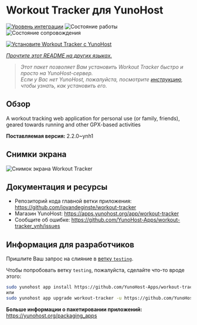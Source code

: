 <!--
Важно: этот README был автоматически сгенерирован <https://github.com/YunoHost/apps/tree/master/tools/readme_generator>
Он НЕ ДОЛЖЕН редактироваться вручную.
-->

# Workout Tracker для YunoHost

[![Уровень интеграции](https://apps.yunohost.org/badge/integration/workout-tracker)](https://ci-apps.yunohost.org/ci/apps/workout-tracker/)
![Состояние работы](https://apps.yunohost.org/badge/state/workout-tracker)
![Состояние сопровождения](https://apps.yunohost.org/badge/maintained/workout-tracker)

[![Установите Workout Tracker с YunoHost](https://install-app.yunohost.org/install-with-yunohost.svg)](https://install-app.yunohost.org/?app=workout-tracker)

*[Прочтите этот README на других языках.](./ALL_README.md)*

> *Этот пакет позволяет Вам установить Workout Tracker быстро и просто на YunoHost-сервер.*  
> *Если у Вас нет YunoHost, пожалуйста, посмотрите [инструкцию](https://yunohost.org/install), чтобы узнать, как установить его.*

## Обзор

A workout tracking web application for personal use (or family, friends), geared towards running and other GPX-based activities

**Поставляемая версия:** 2.2.0~ynh1

## Снимки экрана

![Снимок экрана Workout Tracker](./doc/screenshots/screenshot.jpg)

## Документация и ресурсы

- Репозиторий кода главной ветки приложения: <https://github.com/jovandeginste/workout-tracker>
- Магазин YunoHost: <https://apps.yunohost.org/app/workout-tracker>
- Сообщите об ошибке: <https://github.com/YunoHost-Apps/workout-tracker_ynh/issues>

## Информация для разработчиков

Пришлите Ваш запрос на слияние в [ветку `testing`](https://github.com/YunoHost-Apps/workout-tracker_ynh/tree/testing).

Чтобы попробовать ветку `testing`, пожалуйста, сделайте что-то вроде этого:

```bash
sudo yunohost app install https://github.com/YunoHost-Apps/workout-tracker_ynh/tree/testing --debug
или
sudo yunohost app upgrade workout-tracker -u https://github.com/YunoHost-Apps/workout-tracker_ynh/tree/testing --debug
```

**Больше информации о пакетировании приложений:** <https://yunohost.org/packaging_apps>

